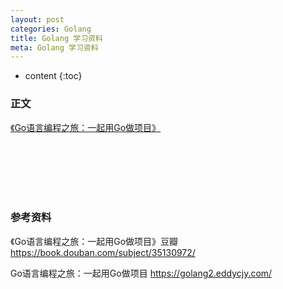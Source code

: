 ```yaml
---
layout: post
categories: Golang
title: Golang 学习资料
meta: Golang 学习资料
---
```

* content
{:toc}

### 正文

[《Go语言编程之旅：一起用Go做项目》](https://golang2.eddycjy.com/)



<br/><br/><br/><br/><br/>
### 参考资料 

《Go语言编程之旅：一起用Go做项目》豆瓣 <https://book.douban.com/subject/35130972/>

Go语言编程之旅：一起用Go做项目 <https://golang2.eddycjy.com/>
